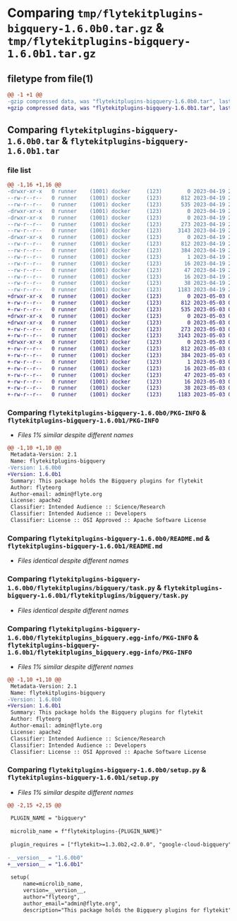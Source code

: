# Comparing `tmp/flytekitplugins-bigquery-1.6.0b0.tar.gz` & `tmp/flytekitplugins-bigquery-1.6.0b1.tar.gz`

## filetype from file(1)

```diff
@@ -1 +1 @@
-gzip compressed data, was "flytekitplugins-bigquery-1.6.0b0.tar", last modified: Wed Apr 19 20:54:26 2023, max compression
+gzip compressed data, was "flytekitplugins-bigquery-1.6.0b1.tar", last modified: Wed May  3 04:48:04 2023, max compression
```

## Comparing `flytekitplugins-bigquery-1.6.0b0.tar` & `flytekitplugins-bigquery-1.6.0b1.tar`

### file list

```diff
@@ -1,16 +1,16 @@
-drwxr-xr-x   0 runner    (1001) docker     (123)        0 2023-04-19 20:54:26.811032 flytekitplugins-bigquery-1.6.0b0/
--rw-r--r--   0 runner    (1001) docker     (123)      812 2023-04-19 20:54:26.811032 flytekitplugins-bigquery-1.6.0b0/PKG-INFO
--rw-r--r--   0 runner    (1001) docker     (123)      535 2023-04-19 20:54:06.000000 flytekitplugins-bigquery-1.6.0b0/README.md
-drwxr-xr-x   0 runner    (1001) docker     (123)        0 2023-04-19 20:54:26.807032 flytekitplugins-bigquery-1.6.0b0/flytekitplugins/
-drwxr-xr-x   0 runner    (1001) docker     (123)        0 2023-04-19 20:54:26.807032 flytekitplugins-bigquery-1.6.0b0/flytekitplugins/bigquery/
--rw-r--r--   0 runner    (1001) docker     (123)      273 2023-04-19 20:54:06.000000 flytekitplugins-bigquery-1.6.0b0/flytekitplugins/bigquery/__init__.py
--rw-r--r--   0 runner    (1001) docker     (123)     3143 2023-04-19 20:54:06.000000 flytekitplugins-bigquery-1.6.0b0/flytekitplugins/bigquery/task.py
-drwxr-xr-x   0 runner    (1001) docker     (123)        0 2023-04-19 20:54:26.811032 flytekitplugins-bigquery-1.6.0b0/flytekitplugins_bigquery.egg-info/
--rw-r--r--   0 runner    (1001) docker     (123)      812 2023-04-19 20:54:26.000000 flytekitplugins-bigquery-1.6.0b0/flytekitplugins_bigquery.egg-info/PKG-INFO
--rw-r--r--   0 runner    (1001) docker     (123)      384 2023-04-19 20:54:26.000000 flytekitplugins-bigquery-1.6.0b0/flytekitplugins_bigquery.egg-info/SOURCES.txt
--rw-r--r--   0 runner    (1001) docker     (123)        1 2023-04-19 20:54:26.000000 flytekitplugins-bigquery-1.6.0b0/flytekitplugins_bigquery.egg-info/dependency_links.txt
--rw-r--r--   0 runner    (1001) docker     (123)       16 2023-04-19 20:54:26.000000 flytekitplugins-bigquery-1.6.0b0/flytekitplugins_bigquery.egg-info/namespace_packages.txt
--rw-r--r--   0 runner    (1001) docker     (123)       47 2023-04-19 20:54:26.000000 flytekitplugins-bigquery-1.6.0b0/flytekitplugins_bigquery.egg-info/requires.txt
--rw-r--r--   0 runner    (1001) docker     (123)       16 2023-04-19 20:54:26.000000 flytekitplugins-bigquery-1.6.0b0/flytekitplugins_bigquery.egg-info/top_level.txt
--rw-r--r--   0 runner    (1001) docker     (123)       38 2023-04-19 20:54:26.811032 flytekitplugins-bigquery-1.6.0b0/setup.cfg
--rw-r--r--   0 runner    (1001) docker     (123)     1183 2023-04-19 20:54:25.000000 flytekitplugins-bigquery-1.6.0b0/setup.py
+drwxr-xr-x   0 runner    (1001) docker     (123)        0 2023-05-03 04:48:04.456287 flytekitplugins-bigquery-1.6.0b1/
+-rw-r--r--   0 runner    (1001) docker     (123)      812 2023-05-03 04:48:04.456287 flytekitplugins-bigquery-1.6.0b1/PKG-INFO
+-rw-r--r--   0 runner    (1001) docker     (123)      535 2023-05-03 04:47:44.000000 flytekitplugins-bigquery-1.6.0b1/README.md
+drwxr-xr-x   0 runner    (1001) docker     (123)        0 2023-05-03 04:48:04.452287 flytekitplugins-bigquery-1.6.0b1/flytekitplugins/
+drwxr-xr-x   0 runner    (1001) docker     (123)        0 2023-05-03 04:48:04.456287 flytekitplugins-bigquery-1.6.0b1/flytekitplugins/bigquery/
+-rw-r--r--   0 runner    (1001) docker     (123)      273 2023-05-03 04:47:44.000000 flytekitplugins-bigquery-1.6.0b1/flytekitplugins/bigquery/__init__.py
+-rw-r--r--   0 runner    (1001) docker     (123)     3143 2023-05-03 04:47:44.000000 flytekitplugins-bigquery-1.6.0b1/flytekitplugins/bigquery/task.py
+drwxr-xr-x   0 runner    (1001) docker     (123)        0 2023-05-03 04:48:04.456287 flytekitplugins-bigquery-1.6.0b1/flytekitplugins_bigquery.egg-info/
+-rw-r--r--   0 runner    (1001) docker     (123)      812 2023-05-03 04:48:04.000000 flytekitplugins-bigquery-1.6.0b1/flytekitplugins_bigquery.egg-info/PKG-INFO
+-rw-r--r--   0 runner    (1001) docker     (123)      384 2023-05-03 04:48:04.000000 flytekitplugins-bigquery-1.6.0b1/flytekitplugins_bigquery.egg-info/SOURCES.txt
+-rw-r--r--   0 runner    (1001) docker     (123)        1 2023-05-03 04:48:04.000000 flytekitplugins-bigquery-1.6.0b1/flytekitplugins_bigquery.egg-info/dependency_links.txt
+-rw-r--r--   0 runner    (1001) docker     (123)       16 2023-05-03 04:48:04.000000 flytekitplugins-bigquery-1.6.0b1/flytekitplugins_bigquery.egg-info/namespace_packages.txt
+-rw-r--r--   0 runner    (1001) docker     (123)       47 2023-05-03 04:48:04.000000 flytekitplugins-bigquery-1.6.0b1/flytekitplugins_bigquery.egg-info/requires.txt
+-rw-r--r--   0 runner    (1001) docker     (123)       16 2023-05-03 04:48:04.000000 flytekitplugins-bigquery-1.6.0b1/flytekitplugins_bigquery.egg-info/top_level.txt
+-rw-r--r--   0 runner    (1001) docker     (123)       38 2023-05-03 04:48:04.456287 flytekitplugins-bigquery-1.6.0b1/setup.cfg
+-rw-r--r--   0 runner    (1001) docker     (123)     1183 2023-05-03 04:48:03.000000 flytekitplugins-bigquery-1.6.0b1/setup.py
```

### Comparing `flytekitplugins-bigquery-1.6.0b0/PKG-INFO` & `flytekitplugins-bigquery-1.6.0b1/PKG-INFO`

 * *Files 1% similar despite different names*

```diff
@@ -1,10 +1,10 @@
 Metadata-Version: 2.1
 Name: flytekitplugins-bigquery
-Version: 1.6.0b0
+Version: 1.6.0b1
 Summary: This package holds the Bigquery plugins for flytekit
 Author: flyteorg
 Author-email: admin@flyte.org
 License: apache2
 Classifier: Intended Audience :: Science/Research
 Classifier: Intended Audience :: Developers
 Classifier: License :: OSI Approved :: Apache Software License
```

### Comparing `flytekitplugins-bigquery-1.6.0b0/README.md` & `flytekitplugins-bigquery-1.6.0b1/README.md`

 * *Files identical despite different names*

### Comparing `flytekitplugins-bigquery-1.6.0b0/flytekitplugins/bigquery/task.py` & `flytekitplugins-bigquery-1.6.0b1/flytekitplugins/bigquery/task.py`

 * *Files identical despite different names*

### Comparing `flytekitplugins-bigquery-1.6.0b0/flytekitplugins_bigquery.egg-info/PKG-INFO` & `flytekitplugins-bigquery-1.6.0b1/flytekitplugins_bigquery.egg-info/PKG-INFO`

 * *Files 1% similar despite different names*

```diff
@@ -1,10 +1,10 @@
 Metadata-Version: 2.1
 Name: flytekitplugins-bigquery
-Version: 1.6.0b0
+Version: 1.6.0b1
 Summary: This package holds the Bigquery plugins for flytekit
 Author: flyteorg
 Author-email: admin@flyte.org
 License: apache2
 Classifier: Intended Audience :: Science/Research
 Classifier: Intended Audience :: Developers
 Classifier: License :: OSI Approved :: Apache Software License
```

### Comparing `flytekitplugins-bigquery-1.6.0b0/setup.py` & `flytekitplugins-bigquery-1.6.0b1/setup.py`

 * *Files 1% similar despite different names*

```diff
@@ -2,15 +2,15 @@
 
 PLUGIN_NAME = "bigquery"
 
 microlib_name = f"flytekitplugins-{PLUGIN_NAME}"
 
 plugin_requires = ["flytekit>=1.3.0b2,<2.0.0", "google-cloud-bigquery"]
 
-__version__ = "1.6.0b0"
+__version__ = "1.6.0b1"
 
 setup(
     name=microlib_name,
     version=__version__,
     author="flyteorg",
     author_email="admin@flyte.org",
     description="This package holds the Bigquery plugins for flytekit",
```

